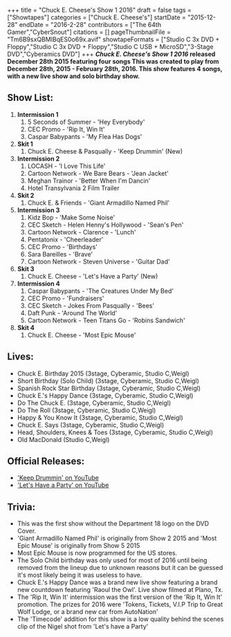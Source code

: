 +++
title = "Chuck E. Cheese's Show 1 2016"
draft = false
tags = ["Showtapes"]
categories = ["Chuck E. Cheese's"]
startDate = "2015-12-28"
endDate = "2016-2-28"
contributors = ["The 64th Gamer","CyberSnout"]
citations = []
pageThumbnailFile = "Tm6B9sxQBMIBqES0o69x.avif"
showtapeFormats = ["Studio C 3x DVD + Floppy","Studio C 3x DVD + Floppy","Studio C USB + MicroSD","3-Stage DVD","Cyberamics DVD"]
+++
***Chuck E. Cheese's Show 1 2016* released December 28th 2015 featuring four songs
This was created to play from December 28th, 2015 - February 28th, 2016. This show features 4 songs, with a new live show and solo birthday show.**

## Show List:

1.  **Intermission 1**
    1.  5 Seconds of Summer - 'Hey Everybody'
    2.  CEC Promo - 'Rip It, Win It'
    3.  Caspar Babypants - 'My Flea Has Dogs'
2.  **Skit 1**
    1.  Chuck E. Cheese & Pasqually - 'Keep Drummin' (New)
3.  **Intermission 2**
    1.  LOCASH - 'I Love This Life'
    2.  Cartoon Network - We Bare Bears - 'Jean Jacket'
    3.  Meghan Trainor - 'Better When I'm Dancin'
    4.  Hotel Transylvania 2 Film Trailer
4.  **Skit 2**
    1.  Chuck E. & Friends - 'Giant Armadillo Named Phil'
5.  **Intermission 3**
    1.  Kidz Bop - 'Make Some Noise'
    2.  CEC Sketch - Helen Henny's Hollywood - 'Sean's Pen'
    3.  Cartoon Network - Clarence - 'Lunch'
    4.  Pentatonix - 'Cheerleader'
    5.  CEC Promo - 'Birthdays'
    6.  Sara Bareilles - 'Brave'
    7.  Cartoon Network - Steven Universe - 'Guitar Dad'
6.  **Skit 3**
    1.  Chuck E. Cheese - 'Let's Have a Party' (New)
7.  **Intermission 4**
    1.  Caspar Babypants - 'The Creatures Under My Bed'
    2.  CEC Promo - 'Fundraisers'
    3.  CEC Sketch - Jokes From Pasqually - 'Bees'
    4.  Daft Punk - 'Around The World'
    5.  Cartoon Network - Teen Titans Go - 'Robins Sandwich'
8.  **Skit 4**
    1.  Chuck E. Cheese - 'Most Epic Mouse'

## Lives:

- Chuck E. Birthday 2015 (3stage, Cyberamic, Studio C,Weigl)
- Short Birthday (Solo Child) (3stage, Cyberamic, Studio C,Weigl)
- Spanish Rock Star Birthday (3stage, Cyberamic, Studio C,Weigl)
- Chuck E.'s Happy Dance (3stage, Cyberamic, Studio C,Weigl)
- Do The Chuck E. (3stage, Cyberamic, Studio C,Weigl)
- Do The Roll (3stage, Cyberamic, Studio C,Weigl)
- Happy & You Know It (3stage, Cyberamic, Studio C,Weigl)
- Chuck E. Says (3stage, Cyberamic, Studio C,Weigl)
- Head, Shoulders, Knees & Toes (3stage, Cyberamic, Studio C,Weigl)
- Old MacDonald (Studio C,Weigl)

## Official Releases:

- ['Keep Drummin' on YouTube](https://www.youtube.com/watch?v=iWsT7WCRTLM)
- ['Let's Have a Party' on YouTube](https://www.youtube.com/watch?v=iwYqTQmF_wM)

## Trivia:

- This was the first show without the Department 18 logo on the DVD Cover.
- 'Giant Armadillo Named Phil' is originally from Show 2 2015 and 'Most Epic Mouse' is originally from Show 5 2015
- Most Epic Mouse is now programmed for the US stores.
- The Solo Child birthday was only used for most of 2016 until being removed from the lineup due to unknown reasons but it can be guessed it's most likely being it was useless to have.
- Chuck E.'s Happy Dance was a brand new live show featuring a brand new countdown featuring 'Raoul the Owl'. Live show filmed at Plano, Tx.
- The 'Rip It, Win It' intermission was the first version of the 'Rip It, Win It' promotion. The prizes for 2016 were 'Tokens, Tickets, V.I.P Trip to Great Wolf Lodge, or a brand new car from AutoNation'
- The 'Timecode' addition for this show is a low quality behind the scenes clip of the Nigel shot from 'Let's have a Party'
